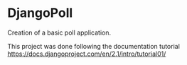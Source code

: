 # DjangoPoll
Creation of a basic poll application.

This project was done following the documentation tutorial
https://docs.djangoproject.com/en/2.1/intro/tutorial01/
